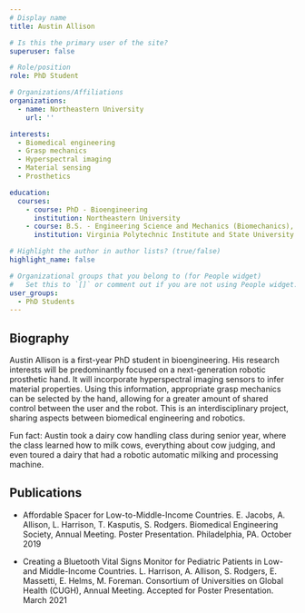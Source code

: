 ```yaml
---
# Display name
title: Austin Allison

# Is this the primary user of the site?
superuser: false

# Role/position
role: PhD Student

# Organizations/Affiliations
organizations:
  - name: Northeastern University
    url: ''

interests:
  - Biomedical engineering
  - Grasp mechanics  
  - Hyperspectral imaging
  - Material sensing  
  - Prosthetics

education:
  courses:
    - course: PhD - Bioengineering
      institution: Northeastern University
    - course: B.S. - Engineering Science and Mechanics (Biomechanics), Minor in Biomedical Engineering and Minor in Mathematics
      institution: Virginia Polytechnic Institute and State University (Virginia Tech)

# Highlight the author in author lists? (true/false)
highlight_name: false

# Organizational groups that you belong to (for People widget)
#   Set this to `[]` or comment out if you are not using People widget.
user_groups:
  - PhD Students
---
```


## Biography

Austin Allison is a first-year PhD student in bioengineering. His research interests will be predominantly focused on a next-generation robotic prosthetic hand. It will incorporate hyperspectral imaging sensors to infer material properties. Using this information, appropriate grasp mechanics can be selected by the hand, allowing for a greater amount of shared control between the user and the robot. This is an interdisciplinary project, sharing aspects between biomedical engineering and robotics.

Fun fact: Austin took a dairy cow handling class during senior year, where the class learned how to milk cows, everything about cow judging, and even toured a dairy that had a robotic automatic milking and processing machine.

## Publications

- Affordable Spacer for Low-to-Middle-Income Countries. E. Jacobs, A. Allison, L. Harrison, T. Kasputis, S. Rodgers. Biomedical Engineering Society, Annual Meeting. Poster Presentation. Philadelphia, PA. October 2019

- Creating a Bluetooth Vital Signs Monitor for Pediatric Patients in Low- and Middle-Income Countries. L. Harrison, A. Allison, S. Rodgers, E. Massetti, E. Helms, M. Foreman. Consortium of Universities on Global Health (CUGH), Annual Meeting. Accepted for Poster Presentation. March 2021 
